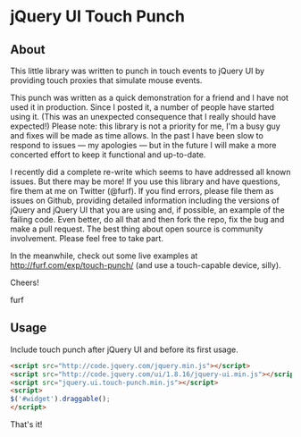 jQuery UI Touch Punch
======================

About
-----

This little library was written to punch in touch events to jQuery UI by providing touch proxies that simulate mouse events. 

This punch was written as a quick demonstration for a friend and I have not used it in production. Since I posted it, a number of people have started using it. (This was an unexpected consequence that I really should have expected!) Please note: this library is not a priority for me, I'm a busy guy and fixes will be made as time allows. In the past I have been slow to respond to issues — my apologies — but in the future I will make a more concerted effort to keep it functional and up-to-date.

I recently did a complete re-write which seems to have addressed all known issues. But there may be more! If you use this library and have questions, fire them at me on Twitter (@furf). If you find errors, please file them as issues on Github, providing detailed information including the versions of jQuery and jQuery UI that you are using and, if possible, an example of the failing code. Even better, do all that and then fork the repo, fix the bug and make a pull request. The best thing about open source is community involvement. Please feel free to take part. 

In the meanwhile, check out some live examples at <http://furf.com/exp/touch-punch/> (and use a touch-capable device, silly).

Cheers!

furf

Usage
-----

Include touch punch after jQuery UI and before its first usage.

```html
<script src="http://code.jquery.com/jquery.min.js"></script>
<script src="http://code.jquery.com/ui/1.8.16/jquery-ui.min.js"></script>
<script src="jquery.ui.touch-punch.min.js"></script>
<script>
$('#widget').draggable();
</script>
```

That's it!